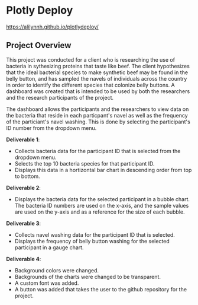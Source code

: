 # Plotly Deploy
https://alilynnh.github.io/plotlydeploy/
## Project Overview
This project was conducted for a client who is researching the use of bacteria in sythesizing proteins that taste like beef. The client hypothesizes that the ideal bacterial species to make synthetic beef may be found in the belly button, and has sampled the navels of individuals across the country in order to identify the different species that colonize belly buttons. A dashboard was created that is intended to be used by both the researchers and the research participants of the project.

The dashboard allows the participants and the researchers to view data on the bacteria that reside in each particpant's navel as well as the frequency of the particiant's navel washing. This is done by selecting the participant's ID number from the dropdown menu. 

**Deliverable 1**:  
- Collects bacteria data for the participant ID that is selected from the dropdown menu.   
- Selects the top 10 bacteria species for that participant ID.   
- Displays this data in a hortizontal bar chart in descending order from top to bottom.      

**Deliverable 2**: 
- Displays the bacteria data for the selected participant in a bubble chart. The bacteria ID numbers are used on the x-axis, and the sample values are used on the y-axis and as a reference for the size of each bubble.        

**Deliverable 3**: 
- Collects navel washing data for the participant ID that is selected. 
- Displays the frequency of belly button washing for the selected participant in a gauge chart.   

**Deliverable 4**: 
- Background colors were changed. 
- Backgrounds of the charts were changed to be transparent.
- A custom font was added. 
- A button was added that takes the user to the github repository for the project. 
